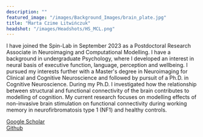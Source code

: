 ```yaml
---
description: ""
featured_image: "/images/Background_Images/brain_plate.jpg"
title: "Marta Czime Litwińczuk"
headshot: "/images/Headshots/HS_MCL.png"
---
```


<!-- ![img](/images/Headshots/HA_MCL.png) -->

I have joined the Spin-Lab in September 2023 as a Postdoctoral Research Associate in Neuroimaging and Computational Modelling. I have a background in undergraduate Psychology, where I developed an interest in neural basis of executive function, language, perception and wellbeing. I pursued my interests further with a Master's degree in Neuroimaging for Clinical and Cognitive Neuroscience and followed by pursuit of a Ph.D. in Cognitive Neuroscience. During my Ph.D. I investigated how the relationship between structural and functional connectivity of the brain contributes to modelling of cognition. My current research focuses on modelling effects of non-invasive brain stimulation on functional connectivity during working memory in neurofirbromatosis type 1 (NF1) and healthy controls. 

[Google Scholar](https://scholar.google.com/citations?user=_-iZdwkAAAAJ&hl=en)          
[Github](https://github.com/MCLit/) 


  
<!-- some formatting - need the spaces! *Italics*       
_Italics_       
__Bold__       
___Bold+Italics___       
this_is_not_emphasis       
~~strikethrough~~       
Content with a --(dash) and a ---(long dash)    --> 
